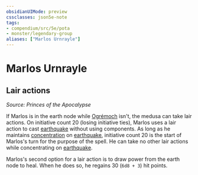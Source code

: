 ```yaml
---
obsidianUIMode: preview
cssclasses: json5e-note
tags:
- compendium/src/5e/pota
- monster/legendary-group
aliases: ["Marlos Urnrayle"]
---
```

# Marlos Urnrayle

## Lair actions
_Source: Princes of the Apocalypse_

If Marlos is in the earth node while [Ogrémoch](Mechanics/bestiary/npc/ogremoch-pota.md) isn't, the medusa can take lair actions. On initiative count 20 (losing initiative ties), Marlos uses a lair action to cast [earthquake](Mechanics/spells/earthquake.md) without using components. As long as he maintains [concentration](Mechanics/Rules/conditions.md#Concentration) on [earthquake](Mechanics/spells/earthquake.md), initiative count 20 is the start of Marlos's turn for the purpose of the spell. He can take no other lair actions while concentrating on [earthquake](Mechanics/spells/earthquake.md).

Marlos's second option for a lair action is to draw power from the earth node to heal. When he does so, he regains 30 (`6d8 + 3`) hit points.
